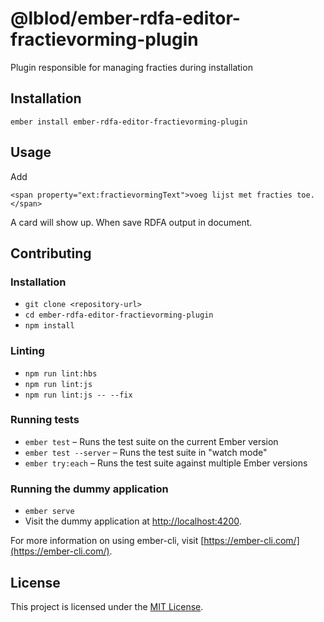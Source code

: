 @lblod/ember-rdfa-editor-fractievorming-plugin
==============================================================================

Plugin responsible for managing fracties during installation

Installation
------------------------------------------------------------------------------

```
ember install ember-rdfa-editor-fractievorming-plugin
```


Usage
------------------------------------------------------------------------------
Add
```
<span property="ext:fractievormingText">voeg lijst met fracties toe.</span>
```
A card will show up. When save RDFA output in document.

Contributing
------------------------------------------------------------------------------

### Installation

* `git clone <repository-url>`
* `cd ember-rdfa-editor-fractievorming-plugin`
* `npm install`

### Linting

* `npm run lint:hbs`
* `npm run lint:js`
* `npm run lint:js -- --fix`

### Running tests

* `ember test` – Runs the test suite on the current Ember version
* `ember test --server` – Runs the test suite in "watch mode"
* `ember try:each` – Runs the test suite against multiple Ember versions

### Running the dummy application

* `ember serve`
* Visit the dummy application at [http://localhost:4200](http://localhost:4200).

For more information on using ember-cli, visit [https://ember-cli.com/](https://ember-cli.com/).

License
------------------------------------------------------------------------------

This project is licensed under the [MIT License](LICENSE.md).
